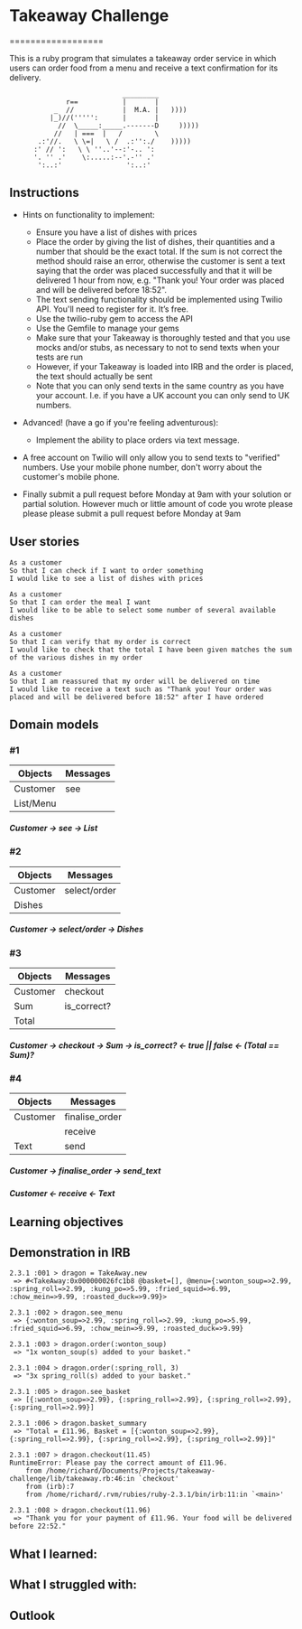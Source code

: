 # **Takeaway Challenge**
==================

This is a ruby program that simulates a takeaway order service in which users can order food from a menu and receive a text confirmation for its delivery.

```
                            _________
              r==           |       |
           _  //            |  M.A. |   ))))
          |_)//(''''':      |       |
            //  \_____:_____.-------D     )))))
           //   | ===  |   /        \
       .:'//.   \ \=|   \ /  .:'':./    )))))
      :' // ':   \ \ ''..'--:'-.. ':
      '. '' .'    \:.....:--'.-'' .'
       ':..:'                ':..:'

 ```

## Instructions

* Hints on functionality to implement:
  * Ensure you have a list of dishes with prices
  * Place the order by giving the list of dishes, their quantities and a number that should be the exact total. If the sum is not correct the method should raise an error, otherwise the customer is sent a text saying that the order was placed successfully and that it will be delivered 1 hour from now, e.g. "Thank you! Your order was placed and will be delivered before 18:52".
  * The text sending functionality should be implemented using Twilio API. You'll need to register for it. It’s free.
  * Use the twilio-ruby gem to access the API
  * Use the Gemfile to manage your gems
  * Make sure that your Takeaway is thoroughly tested and that you use mocks and/or stubs, as necessary to not to send texts when your tests are run
  * However, if your Takeaway is loaded into IRB and the order is placed, the text should actually be sent
  * Note that you can only send texts in the same country as you have your account. I.e. if you have a UK account you can only send to UK numbers.

* Advanced! (have a go if you're feeling adventurous):
  * Implement the ability to place orders via text message.

* A free account on Twilio will only allow you to send texts to "verified" numbers. Use your mobile phone number, don't worry about the customer's mobile phone.
* Finally submit a pull request before Monday at 9am with your solution or partial solution.  However much or little amount of code you wrote please please please submit a pull request before Monday at 9am

## User stories

```
As a customer
So that I can check if I want to order something
I would like to see a list of dishes with prices

As a customer
So that I can order the meal I want
I would like to be able to select some number of several available dishes

As a customer
So that I can verify that my order is correct
I would like to check that the total I have been given matches the sum of the various dishes in my order

As a customer
So that I am reassured that my order will be delivered on time
I would like to receive a text such as "Thank you! Your order was placed and will be delivered before 18:52" after I have ordered
```

## Domain models ##

### #1

| Objects   |  Messages |  
|    ---    |    ---    |
| Customer  |    see    |
| List/Menu |           |

#####  Customer → see → List

### #2

| Objects   |  Messages    |  
|    ---    |    ---       |
| Customer  | select/order |
|   Dishes  |              |

#####   Customer → select/order → Dishes

### #3

| Objects   |  Messages   |  
|    ---    |    ---      |
| Customer  |  checkout   |
|   Sum     | is_correct? |
|  Total    |             |

#####  Customer → checkout → Sum → is_correct? ← true || false ← (Total == Sum)?

### #4

| Objects   |  Messages     |  
|    ---    |    ---        |
| Customer  |finalise_order |
|           |  receive      |
|   Text    |      send     |

#####   Customer → finalise_order → send_text
#####   Customer ← receive ← Text


## Learning objectives ##


## Demonstration in IRB ##

```
2.3.1 :001 > dragon = TakeAway.new
 => #<TakeAway:0x000000026fc1b8 @basket=[], @menu={:wonton_soup=>2.99, :spring_roll=>2.99, :kung_po=>5.99, :fried_squid=>6.99, :chow_mein=>9.99, :roasted_duck=>9.99}>

2.3.1 :002 > dragon.see_menu
 => {:wonton_soup=>2.99, :spring_roll=>2.99, :kung_po=>5.99, :fried_squid=>6.99, :chow_mein=>9.99, :roasted_duck=>9.99}

2.3.1 :003 > dragon.order(:wonton_soup)
 => "1x wonton_soup(s) added to your basket."

2.3.1 :004 > dragon.order(:spring_roll, 3)
 => "3x spring_roll(s) added to your basket."

2.3.1 :005 > dragon.see_basket
 => [{:wonton_soup=>2.99}, {:spring_roll=>2.99}, {:spring_roll=>2.99}, {:spring_roll=>2.99}]

2.3.1 :006 > dragon.basket_summary
 => "Total = £11.96, Basket = [{:wonton_soup=>2.99}, {:spring_roll=>2.99}, {:spring_roll=>2.99}, {:spring_roll=>2.99}]"

2.3.1 :007 > dragon.checkout(11.45)
RuntimeError: Please pay the correct amount of £11.96.
	from /home/richard/Documents/Projects/takeaway-challenge/lib/takeaway.rb:46:in `checkout'
	from (irb):7
	from /home/richard/.rvm/rubies/ruby-2.3.1/bin/irb:11:in `<main>'

2.3.1 :008 > dragon.checkout(11.96)
 => "Thank you for your payment of £11.96. Your food will be delivered before 22:52."

```

## What I learned: ##


## What I struggled with: ##


## Outlook ##

